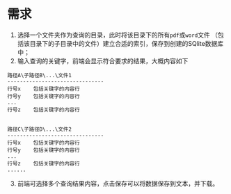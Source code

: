 # 需求

1. 选择一个文件夹作为查询的目录，此时将该目录下的所有`pdf`或`word`文件 （包括该目录下的子目录中的文件）建立合适的索引，保存到创建的SQlite数据库中；
2. 输入查询的关键字，前端会显示符合要求的结果，大概内容如下

```text
路径A\子路径B\...\文件1      
-------------------------------
行号x    包括关键字的内容行   
行号y    包括关键字的内容行
...
行号z    包括关键字的内容行


路径C\子路径D\...\文件2     
-------------------------------
行号x    包括关键字的内容行   
行号y    包括关键字的内容行
...
行号z    包括关键字的内容行
......

```

3. 前端可选择多个查询结果内容，点击保存可以将数据保存到文本，并下载。